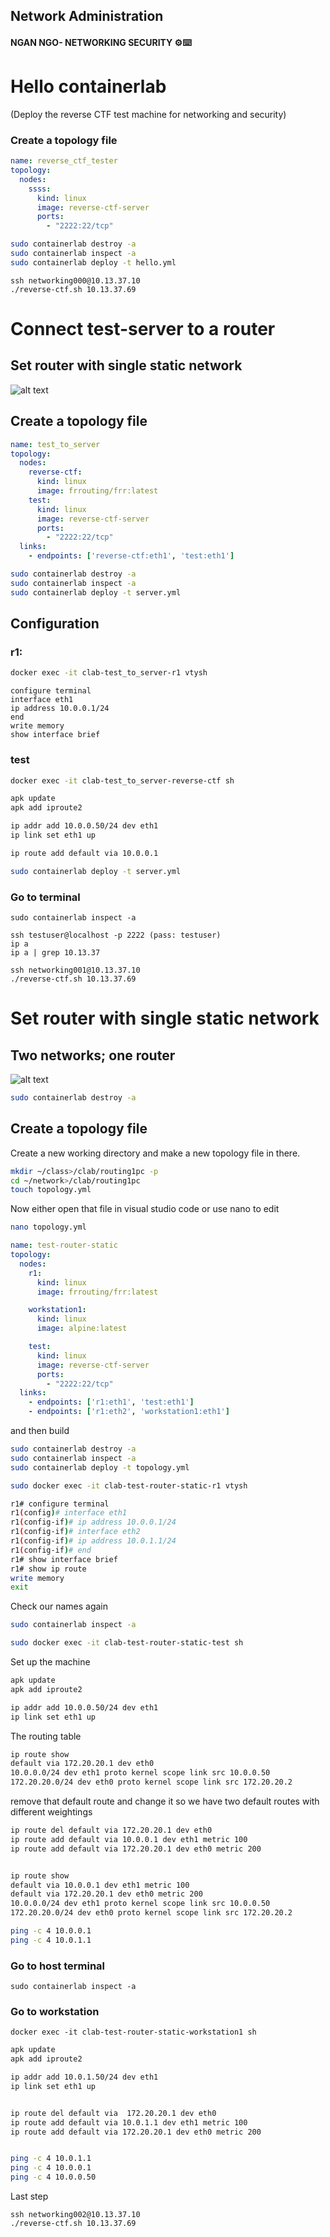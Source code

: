 ## Network Administration
#### NGAN NGO- NETWORKING SECURITY ⚙️⌨️

# Hello containerlab
(Deploy the reverse CTF test machine for networking and security)
### Create a topology file

```yaml
name: reverse_ctf_tester
topology:
  nodes:
    ssss:
      kind: linux
      image: reverse-ctf-server
      ports:
        - "2222:22/tcp"
```

```bash
sudo containerlab destroy -a
sudo containerlab inspect -a
sudo containerlab deploy -t hello.yml
```

```
ssh networking000@10.13.37.10
./reverse-ctf.sh 10.13.37.69
```

# Connect test-server to a router
## Set router with single static network
![alt text](hi.png)

## Create a topology file

```yaml
name: test_to_server
topology:
  nodes:
    reverse-ctf:
      kind: linux
      image: frrouting/frr:latest
    test:
      kind: linux
      image: reverse-ctf-server
      ports:
        - "2222:22/tcp"
  links: 
    - endpoints: ['reverse-ctf:eth1', 'test:eth1']
```

```bash
sudo containerlab destroy -a
sudo containerlab inspect -a
sudo containerlab deploy -t server.yml
```
## Configuration

### r1: 

```bash
docker exec -it clab-test_to_server-r1 vtysh
```

```shell
configure terminal
interface eth1
ip address 10.0.0.1/24
end
write memory
show interface brief
```

### test

```bash
docker exec -it clab-test_to_server-reverse-ctf sh
```

```sh
apk update
apk add iproute2

ip addr add 10.0.0.50/24 dev eth1 
ip link set eth1 up

ip route add default via 10.0.0.1
```

```bash
sudo containerlab deploy -t server.yml
```

### Go to terminal
```
sudo containerlab inspect -a

ssh testuser@localhost -p 2222 (pass: testuser)
ip a
ip a | grep 10.13.37

ssh networking001@10.13.37.10
./reverse-ctf.sh 10.13.37.69
```

# Set router with single static network
## Two networks; one router
![alt text](hiii.png)

```bash
sudo containerlab destroy -a
```

## Create a topology file

Create a new working directory and make a new topology file in there. 

```bash
mkdir ~/class>/clab/routing1pc -p
cd ~/network>/clab/routing1pc
touch topology.yml
```

Now either open that file in visual studio code or use nano to edit

```bash
nano topology.yml
```

```yaml
name: test-router-static
topology:
  nodes:
    r1:
      kind: linux
      image: frrouting/frr:latest

    workstation1:
      kind: linux
      image: alpine:latest

    test:
      kind: linux
      image: reverse-ctf-server
      ports:
        - "2222:22/tcp"
  links: 
    - endpoints: ['r1:eth1', 'test:eth1']
    - endpoints: ['r1:eth2', 'workstation1:eth1']
```

and then build 

```bash
sudo containerlab destroy -a
sudo containerlab inspect -a
sudo containerlab deploy -t topology.yml
```
```bash
sudo docker exec -it clab-test-router-static-r1 vtysh
```
```sh
r1# configure terminal
r1(config)# interface eth1 
r1(config-if)# ip address 10.0.0.1/24
r1(config-if)# interface eth2
r1(config-if)# ip address 10.0.1.1/24
r1(config-if)# end
r1# show interface brief
r1# show ip route
write memory
exit
```
Check our names again

```bash
sudo containerlab inspect -a
```

```bash
sudo docker exec -it clab-test-router-static-test sh
```

Set up the machine

```bash
apk update
apk add iproute2

ip addr add 10.0.0.50/24 dev eth1 
ip link set eth1 up
```
The routing table

```sh
ip route show
default via 172.20.20.1 dev eth0 
10.0.0.0/24 dev eth1 proto kernel scope link src 10.0.0.50 
172.20.20.0/24 dev eth0 proto kernel scope link src 172.20.20.2 
```
remove that default route and change it so we have two default routes with different weightings 

```sh
ip route del default via 172.20.20.1 dev eth0
ip route add default via 10.0.0.1 dev eth1 metric 100
ip route add default via 172.20.20.1 dev eth0 metric 200


ip route show
default via 10.0.0.1 dev eth1 metric 100 
default via 172.20.20.1 dev eth0 metric 200 
10.0.0.0/24 dev eth1 proto kernel scope link src 10.0.0.50 
172.20.20.0/24 dev eth0 proto kernel scope link src 172.20.20.2 
```
```bash
ping -c 4 10.0.0.1
ping -c 4 10.0.1.1
```
### Go to host terminal
```
sudo containerlab inspect -a
```

### Go to workstation
```
docker exec -it clab-test-router-static-workstation1 sh
```

```sh
apk update
apk add iproute2

ip addr add 10.0.1.50/24 dev eth1 
ip link set eth1 up


ip route del default via  172.20.20.1 dev eth0
ip route add default via 10.0.1.1 dev eth1 metric 100
ip route add default via 172.20.20.1 dev eth0 metric 200


ping -c 4 10.0.1.1
ping -c 4 10.0.0.1
ping -c 4 10.0.0.50
```
Last step
```
ssh networking002@10.13.37.10
./reverse-ctf.sh 10.13.37.69
```
